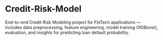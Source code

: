 # Credit-Risk-Model
End-to-end Credit Risk Modeling project for FinTech applications — includes data preprocessing, feature engineering, model training (XGBoost), evaluation, and insights for predicting loan default probability.
